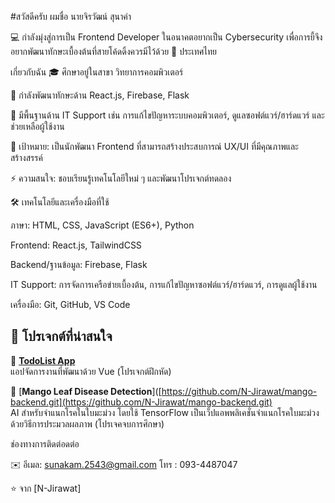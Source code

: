 #สวัสดีครับ ผมชื่อ นายจิรวัฒน์ สุนาคำ

💻 กำลังมุ่งสู่การเป็น Frontend Developer ในอนาคตอยากเป็น Cybersecurity เพื่อการยี้จึงอยากพัฒนาทักษะเบื้องต้นที่สายโค้ดดิ้งควรมีไว้ด้วย
📍 ประเทศไทย

เกี่ยวกับฉัน
🎓 ศึกษาอยู่ในสาขา วิทยาการคอมพิวเตอร์

🌱 กำลังพัฒนาทักษะด้าน React.js, Firebase, Flask

💼 มีพื้นฐานด้าน IT Support เช่น การแก้ไขปัญหาระบบคอมพิวเตอร์, ดูแลซอฟต์แวร์/ฮาร์ดแวร์ และช่วยเหลือผู้ใช้งาน

🎯 เป้าหมาย: เป็นนักพัฒนา Frontend ที่สามารถสร้างประสบการณ์ UX/UI ที่มีคุณภาพและสร้างสรรค์

⚡ ความสนใจ: ชอบเรียนรู้เทคโนโลยีใหม่ ๆ และพัฒนาโปรเจกต์ทดลอง

🛠️ เทคโนโลยีและเครื่องมือที่ใช้

ภาษา: HTML, CSS, JavaScript (ES6+), Python

Frontend: React.js, TailwindCSS

Backend/ฐานข้อมูล: Firebase, Flask

IT Support: การจัดการเครือข่ายเบื้องต้น, การแก้ไขปัญหาซอฟต์แวร์/ฮาร์ดแวร์, การดูแลผู้ใช้งาน

เครื่องมือ: Git, GitHub, VS Code

## 📂 โปรเจกต์ที่น่าสนใจ

🔹 [**TodoList App**](https://github.com/N-Jirawat/TodoList)  
แอปจัดการงานที่พัฒนาด้วย Vue (โปรเจกต์ฝึกหัด)  

🔹 [**Mango Leaf Disease Detection**]([https://github.com/N-Jirawat/mango-backend.git](https://github.com/N-Jirawat/mango-backend.git)  
AI สำหรับจำแนกโรคในใบมะม่วง โดยใช้ TensorFlow  เป็นเว็ปแอพพลิเคชั่นจำแนกโรคใบมะม่วงด้วยวิธีการประมวลผลภาพ (โปรเจคจบการศึกษา)

ช่องทางการติดต่อดต่อ

✉️ อีเมล: sunakam.2543@gmail.com
โทร : 093-4487047


⭐️ จาก [N-Jirawat]
